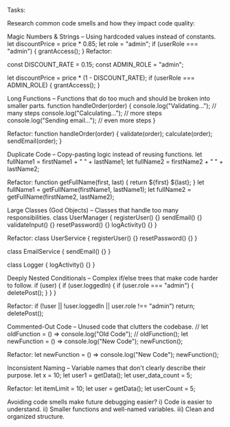 Tasks:

Research common code smells and how they impact code quality:

Magic Numbers & Strings – Using hardcoded values instead of constants.
let discountPrice = price * 0.85;
let role = "admin";
if (userRole === "admin") {
grantAccess();
}
Refactor:

const DISCOUNT_RATE = 0.15;
const ADMIN_ROLE = "admin";

let discountPrice = price * (1 - DISCOUNT_RATE);
if (userRole === ADMIN_ROLE) {
grantAccess();
}

Long Functions – Functions that do too much and should be broken into smaller parts.
function handleOrder(order) {
console.log("Validating...");
// many steps
console.log("Calculating...");
// more steps
console.log("Sending email...");
// even more steps
}

Refactor:
function handleOrder(order) {
validate(order);
calculate(order);
sendEmail(order);
}

Duplicate Code – Copy-pasting logic instead of reusing functions.
let fullName1 = firstName1 + " " + lastName1;
let fullName2 = firstName2 + " " + lastName2;

Refactor:
function getFullName(first, last) {
return ${first} ${last};
}
let fullName1 = getFullName(firstName1, lastName1);
let fullName2 = getFullName(firstName2, lastName2);

Large Classes (God Objects) – Classes that handle too many responsibilities.
class UserManager {
registerUser() {}
sendEmail() {}
validateInput() {}
resetPassword() {}
logActivity() {}
}

Refactor:
class UserService {
registerUser() {}
resetPassword() {}
}

class EmailService {
sendEmail() {}
}

class Logger {
logActivity() {}
}

Deeply Nested Conditionals – Complex if/else trees that make code harder to follow.
if (user) {
if (user.loggedIn) {
if (user.role === "admin") {
deletePost();
}
}
}

Refactor:
if (!user || !user.loggedIn || user.role !== "admin") return;
deletePost();

Commented-Out Code – Unused code that clutters the codebase.
// let oldFunction = () => console.log("Old Code");
// oldFunction();
let newFunction = () => console.log("New Code");
newFunction();

Refactor:
let newFunction = () => console.log("New Code");
newFunction();

Inconsistent Naming – Variable names that don't clearly describe their purpose.
let x = 10;
let user1 = getData();
let user_data_count = 5;

Refactor:
let itemLimit = 10;
let user = getData();
let userCount = 5;

Avoiding code smells make future debugging easier?
i) Code is easier to understand.
ii) Smaller functions and well-named variables.
iii) Clean and organized structure.